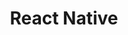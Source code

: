 ---
title: React Native
serviceId: web-and-mobile-development
description: <a href="https://facebook.github.io/react-native/" target="_blank">React Native</a> lets our devs take their expertise in JavaScript and component-based thinking from the web to native iOS and Android development.
image: ../images/services-illustrations/react-logo@2x.png
sortOrder: 3
---